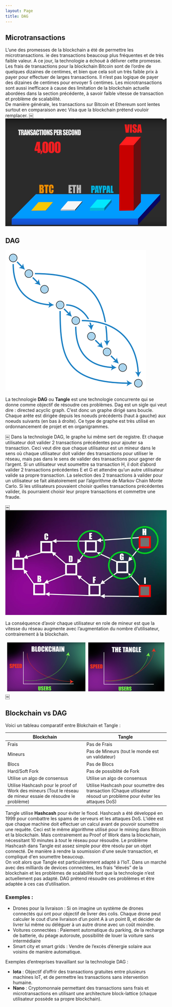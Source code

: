 ```yaml
---
layout: Page
title: DAG
---
```


## Microtransactions 

L’une des promesses de la blockchain a été de permettre les microtransactions. ie des transactions beaucoup plus fréquentes et de très faible valeur. A ce jour, la technologie a échoué à délivrer cette promesse.  
Les frais de transactions pour la blockchain Bitcoin sont de l’ordre de quelques dizaines de centimes, et bien que cela soit un très faible prix à payer pour effectuer de larges transactions. Il n’est pas logique de payer des dizaines de centimes pour envoyer 5 centimes. 
Les microtransactions sont aussi inefficace à cause des limitation de la blockchain actuelle abordées dans la section précédente, à savoir faible vitesse de transaction et problème de scalabilité.  
De manière générale, les transactions sur Bitcoin et Ethereum sont lentes surtout en comparaison avec Visa que la blockchain prétend vouloir remplacer. 
￼
![blockchain](/Images/Picture11.png/)

## DAG

![blockchain](/Images/Picture23.png/)

La technologie <strong>DAG</strong> ou <strong>Tangle</strong> est une technologie concurrente qui se donne comme objectif de résoudre ces problèmes. Dag est un sigle qui veut dire : directed acyclic graph. C’est donc un graphe dirigé sans boucle. Chaque arête est dirigée depuis les noeuds précédents (haut à gauche) aux noeuds suivants (en bas à droite). Ce type de graphe est très utilisé en ordonnancement de projet et en organigrammes. 

￼
Dans la technologie DAG, le graphe lui même sert de registre. Et chaque utilisateur doit valider 2 transactions précédentes pour ajouter sa transaction. Ceci veut dire que chaque utilisateur est un mineur dans le sens où chaque utilisateur doit valider des transactions pour utiliser le réseau, mais pas dans le sens de valider des transactions pour gagner de l’argent. 
Si un utilisateur veut soumettre sa transaction H, il doit d’abord valider 2 transactions précédentes E et G et attendre qu’un autre utilisateur valide sa propre transaction. La selection des 2 transactions à valider pour un utilisateur se fait aléatoirement par l’algorithme de Markov Chain Monte Carlo. Si les utilisateurs pouvaient choisir quelles transactions précédentes valider, ils pourraient choisir leur propre transactions et commettre une fraude. 

￼![blockchain](/Images/Picture12.png/)

La conséquence d’avoir chaque utilisateur en role de mineur est que la vitesse du réseau augmente avec l’augmentation du nombre d’utilisateur, contrairement à la blockchain. 

![blockchain](/Images/screenshot3.png/)
￼
## Blockchain vs DAG
Voici un tableau comparatif entre Blokchain et Tangle :

<table>
  <thead>
    <tr>
      <th>Blockchain</th>
      <th>Tangle</th>
    </tr>
  </thead>
  <tbody>
    <tr>
      <td>Frais</td>
      <td>Pas de Frais</td>
    </tr>
    <tr>
      <td>Mineurs</td>
      <td>Pas de Mineurs (tout le monde est un validateur)</td>
    </tr>
        <tr>
      <td>Blocs</td>
      <td>Pas de Blocs</td>
    </tr>
        <tr>
      <td>Hard/Soft Fork</td>
      <td>Pas de possiblité de Fork</td>
    </tr>
        <tr>
      <td>Utilise un algo de consensus</td>
      <td>Utilise un algo de consensus</td>
    </tr>
        <tr>
      <td>Utilise Hashcash pour le proof of Work des mineurs (Tout le réseau de mineur essaie de résoudre le problème)</td>
      <td>Utilise Hashcash pour soumettre des transaction (Chaque utlisateur résoud un problème pour éviter les attaques DoS) </td>
    </tr>
  </tbody>
</table>

Tangle utilise <strong>Hashcash</strong> pour éviter le flood. Hashcash a été développé en 1999 pour combattre les spams de serveurs et les attaques DoS. L’idée est que chaque machine doit effectuer un calcul avant de pouvoir soumettre une requête.  Ceci est le même algorithme utilisé pour le mining dans Bitcoin et la blockchain. 
Mais contrairement au Proof of Work dans la blockchain, nécessitant 10 minutes à <em>tout</em> le réseau pour résoudre. Le problème Hashcash dans Tangle est assez simple pour être résolu par un objet connecté. De manière à rendre la soumission d'une seule transaction, et compliqué d'en soumettre beaucoup.   
On voit alors que Tangle est particulièrement adapté à l’IoT. Dans un marché avec des milliards de devices connectées, les frais “élevés” de la blockchain et les problèmes de scalabilité font que la technologie n’est actuellement pas adapté. DAG prétend résoudre ces problèmes et être adaptée à ces cas d’utilisation. 

### Exemples : 
* Drones pour la livraison : Si on imagine un système de drones connectés qui ont pour objectif de livrer des colis. Chaque drone peut calculer le cout d’une livraison d’un point A à un point B, et décider de livrer lui même ou déléguer à un autre drone avec un coût moindre. 
* Voitures connectées : Paiement automatique du parking, de la recharge de batterie, du péage autoroute, possibilité de louer la voiture sans intermédiaire
* Smart city et smart grids : Vendre de l’excès d’énergie solaire aux voisins de manière automatique. 

Exemples d’entreprises travaillant sur la technologie DAG : 

* <strong>Iota</strong> : Objectif d’offrir des transactions gratuites entre plusieurs machines IoT, et de permettre les transactions sans intervention humaine.  
* <strong>Nano</strong> : Cryptomonnaie permettant des transactions sans frais et microtransactions en utilisant une architecture block-lattice (chaque utilisateur possède sa propre blockchain). 


